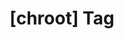 ---
article_id: 0
description: List of articles under [chroot] tag.
image: http://huntingbears.com.ve/static/img/site/mstile-310x310.png
layout: tag
slug: chroot
title: '[chroot] Tag'
---
